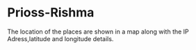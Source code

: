 # Prioss-Rishma
The location of the places are shown in a map along with the IP Adress,latitude and longitude details.
